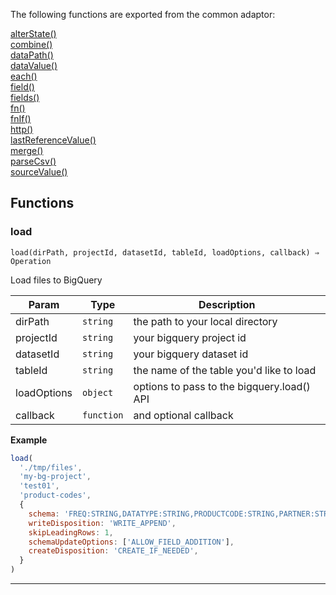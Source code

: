 
The following functions are exported from the common adaptor:
<dl>
<dt>
    <a href="/adaptors/packages/common-docs#alterstate">alterState()</a>
</dt>
<dt>
    <a href="/adaptors/packages/common-docs#combine">combine()</a>
</dt>
<dt>
    <a href="/adaptors/packages/common-docs#datapath">dataPath()</a>
</dt>
<dt>
    <a href="/adaptors/packages/common-docs#datavalue">dataValue()</a>
</dt>
<dt>
    <a href="/adaptors/packages/common-docs#each">each()</a>
</dt>
<dt>
    <a href="/adaptors/packages/common-docs#field">field()</a>
</dt>
<dt>
    <a href="/adaptors/packages/common-docs#fields">fields()</a>
</dt>
<dt>
    <a href="/adaptors/packages/common-docs#fn">fn()</a>
</dt>
<dt>
    <a href="/adaptors/packages/common-docs#fnif">fnIf()</a>
</dt>
<dt>
    <a href="/adaptors/packages/common-docs#http">http()</a>
</dt>
<dt>
    <a href="/adaptors/packages/common-docs#lastreferencevalue">lastReferenceValue()</a>
</dt>
<dt>
    <a href="/adaptors/packages/common-docs#merge">merge()</a>
</dt>
<dt>
    <a href="/adaptors/packages/common-docs#parsecsv">parseCsv()</a>
</dt>
<dt>
    <a href="/adaptors/packages/common-docs#sourcevalue">sourceValue()</a>
</dt></dl>

## Functions
### load

<p><code>load(dirPath, projectId, datasetId, tableId, loadOptions, callback) ⇒ Operation</code></p>

Load files to BigQuery


| Param | Type | Description |
| --- | --- | --- |
| dirPath | <code>string</code> | the path to your local directory |
| projectId | <code>string</code> | your bigquery project id |
| datasetId | <code>string</code> | your bigquery dataset id |
| tableId | <code>string</code> | the name of the table you'd like to load |
| loadOptions | <code>object</code> | options to pass to the bigquery.load() API |
| callback | <code>function</code> | and optional callback |

**Example**
```js
load(
  './tmp/files',
  'my-bg-project',
  'test01',
  'product-codes',
  {
    schema: 'FREQ:STRING,DATATYPE:STRING,PRODUCTCODE:STRING,PARTNER:STRING',
    writeDisposition: 'WRITE_APPEND',
    skipLeadingRows: 1,
    schemaUpdateOptions: ['ALLOW_FIELD_ADDITION'],
    createDisposition: 'CREATE_IF_NEEDED',
  }
)
```

* * *

